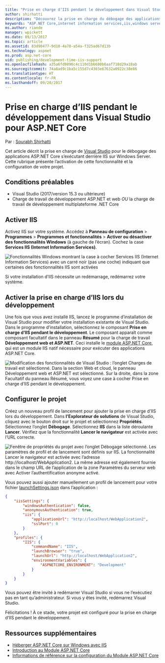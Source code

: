 ```yaml
---
title: "Prise en charge d’IIS pendant le développement dans Visual Studio pour ASP.NET Core"
author: shirhatti
description: "Découvrez la prise en charge du débogage des applications ASP.NET Core lors de l’exécution derrière IIS sur Windows Server."
keywords: "ASP.NET Core,internet information services,iis,windows server,module asp.net core,débogage"
ms.author: riande
manager: wpickett
ms.date: 09/13/2017
ms.topic: article
ms.assetid: 83d98477-9d10-4a78-a54a-f325ad67d13b
ms.technology: aspnet
ms.prod: asp.net-core
uid: publishing/development-time-iis-support
ms.openlocfilehash: a35a6fd9896c4c110d1b6680b6aaf718d29a18ab
ms.sourcegitcommit: 74a8ad9c1ba5c155d7c4303e67632a0922c38e86
ms.translationtype: HT
ms.contentlocale: fr-FR
ms.lasthandoff: 09/20/2017
---
```

# <a name="development-time-iis-support-in-visual-studio-for-aspnet-core"></a>Prise en charge d’IIS pendant le développement dans Visual Studio pour ASP.NET Core

Par : [Sourabh Shirhatti](https://twitter.com/sshirhatti)

Cet article décrit la prise en charge de [Visual Studio](https://www.visualstudio.com/vs/) pour le débogage des applications ASP.NET Core s’exécutant derrière IIS sur Windows Server. Cette rubrique présente l’activation de cette fonctionnalité et la configuration de votre projet.

## <a name="prerequisites"></a>Conditions préalables

* Visual Studio (2017/version 15.3 ou ultérieure)
* Charge de travail de développement ASP.NET et web *OU* la charge de travail de développement multiplateforme .NET Core

## <a name="enable-iis"></a>Activer IIS

Activez IIS sur votre système. Accédez à **Panneau de configuration** > **Programmes** > **Programmes et fonctionnalités** > **Activer ou désactiver des fonctionnalités Windows** (à gauche de l’écran). Cochez la case **Services IIS (Internet Information Services)**.

![Fonctionnalités Windows montrant la case à cocher Services IIS (Internet Information Services) avec un carré noir (pas une coche) indiquant que certaines des fonctionnalités IIS sont activées](development-time-iis-support/_static/enable_iis.png)

Si votre installation d’IIS nécessite un redémarrage, redémarrez votre système.

## <a name="enable-development-time-iis-support"></a>Activer la prise en charge d’IIS lors du développement

Une fois que vous avez installé IIS, lancez le programme d’installation de Visual Studio pour modifier votre installation existante de Visual Studio. Dans le programme d’installation, sélectionnez le composant **Prise en charge d’IIS pendant le développement**. Le composant apparaît comme composant facultatif dans le panneau **Résumé** pour la charge de travail **Développement web et ASP.NET**. Ceci installe le [module ASP.NET Core](xref:fundamentals/servers/aspnet-core-module), qui est un module IIS natif nécessaire pour exécuter des applications ASP.NET Core.

![Modification des fonctionnalités de Visual Studio : l’onglet Charges de travail est sélectionné. Dans la section Web et cloud, le panneau Développement web et ASP.NET est sélectionné. Sur la droite, dans la zone Facultatif du panneau Résumé, vous voyez une case à cocher Prise en charge d’IIS pendant le développement.](development-time-iis-support/_static/development_time_support.png)

## <a name="configure-the-project"></a>Configurer le projet

Créez un nouveau profil de lancement pour ajouter la prise en charge d’IIS lors du développement. Dans **l’Explorateur de solutions** de Visual Studio, cliquez avec le bouton droit sur le projet et sélectionnez **Propriétés**. Sélectionnez l’onglet **Débogage**. Sélectionnez **IIS** dans la liste déroulante **Lancer**. Vérifiez que la fonctionnalité **Lancer le navigateur** est activée avec l’URL correcte.

![Fenêtre de propriétés du projet avec l’onglet Débogage sélectionné. Les paramètres de profil et de lancement sont définis sur IIS. La fonctionnalité Lancer le navigateur est activée avec l’adresse http://localhost/WebApplication2. La même adresse est également fournie dans le champ URL de l’application de la zone Paramètres du serveur web avec Activer l’authentification anonyme activé.](development-time-iis-support/_static/project_properties.png)

Vous pouvez aussi ajouter manuellement un profil de lancement pour votre fichier [launchSettings.json](http://json.schemastore.org/launchsettings) dans l’application :

```json
{
    "iisSettings": {
        "windowsAuthentication": false,
        "anonymousAuthentication": true,
        "iis": {
            "applicationUrl": "http://localhost/WebApplication2",
            "sslPort": 0
        }
    },
    "profiles": {
        "IIS": {
            "commandName": "IIS",
            "launchBrowser": "true",
            "launchUrl": "http://localhost/WebApplication2",
            "environmentVariables": {
                "ASPNETCORE_ENVIRONMENT": "Development"
            }
        }
    }
}
```

Vous pouvez être invité à redémarrer Visual Studio si vous ne l’exécutiez pas en tant qu’administrateur. Si vous y êtes invité, redémarrez Visual Studio.

Félicitations ! À ce stade, votre projet est configuré pour la prise en charge d’IIS pendant le développement. 

## <a name="additional-resources"></a>Ressources supplémentaires

* [Héberger ASP.NET Core sur Windows avec IIS](xref:publishing/iis)
* [Introduction au Module ASP.NET Core](xref:fundamentals/servers/aspnet-core-module)
* [Informations de référence sur la configuration du Module ASP.NET Core](xref:hosting/aspnet-core-module)

